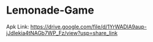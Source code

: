 # Lemonade-Game
Apk Link: https://drive.google.com/file/d/1YrWADlA9aup-jJdIekia4tNAGb7WP_Fz/view?usp=share_link
